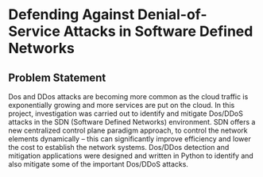 # Defending Against Denial-of-Service Attacks in Software Defined Networks

## Problem Statement
Dos and DDos attacks are becoming more common as the cloud traffic is exponentially growing and more services are put on the cloud.
In this project, investigation was carried out to identify and mitigate Dos/DDoS attacks in the SDN (Software Defined Networks) environment. 
SDN offers a new centralized control plane paradigm approach, to control the network elements dynamically – this can significantly improve efficiency and lower the cost to establish the network systems. 
Dos/DDos detection and mitigation applications were designed and written in Python to identify and also mitigate some of the important Dos/DDoS attacks.
